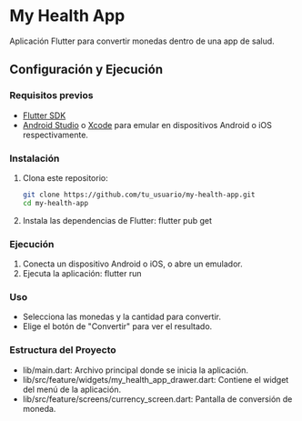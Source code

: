 # My Health App

Aplicación Flutter para convertir monedas dentro de una app de salud.

## Configuración y Ejecución

### Requisitos previos
- [Flutter SDK](https://flutter.dev/docs/get-started/install)
- [Android Studio](https://developer.android.com/studio) o [Xcode](https://developer.apple.com/xcode/) para emular en dispositivos Android o iOS respectivamente.

### Instalación

1. Clona este repositorio:
   ```bash
   git clone https://github.com/tu_usuario/my-health-app.git
   cd my-health-app
2. Instala las dependencias de Flutter:
    flutter pub get

### Ejecución

1. Conecta un dispositivo Android o iOS, o abre un emulador.
2. Ejecuta la aplicación:
    flutter run

### Uso
* Selecciona las monedas y la cantidad para convertir.
* Elige el botón de "Convertir" para ver el resultado.

### Estructura del Proyecto
* lib/main.dart: Archivo principal donde se inicia la aplicación.
* lib/src/feature/widgets/my_health_app_drawer.dart: Contiene el widget del menú de la aplicación.
* lib/src/feature/screens/currency_screen.dart: Pantalla de conversión de moneda.